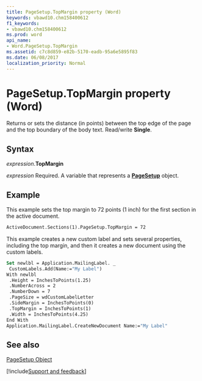 ```yaml
---
title: PageSetup.TopMargin property (Word)
keywords: vbawd10.chm158400612
f1_keywords:
- vbawd10.chm158400612
ms.prod: word
api_name:
- Word.PageSetup.TopMargin
ms.assetid: c7c8d859-e82b-5170-eadb-95a6e5895f83
ms.date: 06/08/2017
localization_priority: Normal
---
```



# PageSetup.TopMargin property (Word)

Returns or sets the distance (in points) between the top edge of the page and the top boundary of the body text. Read/write  **Single**.


## Syntax

_expression_.**TopMargin**

_expression_ Required. A variable that represents a **[PageSetup](Word.PageSetup.md)** object.


## Example

This example sets the top margin to 72 points (1 inch) for the first section in the active document.


```vb
ActiveDocument.Sections(1).PageSetup.TopMargin = 72
```

This example creates a new custom label and sets several properties, including the top margin, and then it creates a new document using the custom labels.




```vb
Set newlbl = Application.MailingLabel. _ 
 CustomLabels.Add(Name:="My Label") 
With newlbl 
 .Height = InchesToPoints(1.25) 
 .NumberAcross = 2 
 .NumberDown = 7 
 .PageSize = wdCustomLabelLetter 
 .SideMargin = InchesToPoints(0) 
 .TopMargin = InchesToPoints(1) 
 .Width = InchesToPoints(4.25) 
End With 
Application.MailingLabel.CreateNewDocument Name:="My Label"
```


## See also


[PageSetup Object](Word.PageSetup.md)

[!include[Support and feedback](~/includes/feedback-boilerplate.md)]